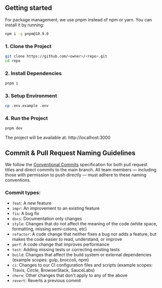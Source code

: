 ## Getting started

For package management, we use pnpm instead of npm or yarn. You can install it by running:

```bash
npm i -g pnpm@10.9.0
```

### 1. Clone the Project

```bash
git clone https://github.com/<owner>/<repo>.git
cd repo
```

### 2. Install Dependencies

```bash
pnpm i
```

### 3. Setup Environment

```bash
cp .env.example .env
```

### 4. Run the Project

```bash
pnpm dev
```

The project will be available at: http://localhost:3000

## Commit & Pull Request Naming Guidelines

We follow the [Conventional Commits](https://www.conventionalcommits.org/en/v1.0.0/) specification for both pull request titles and direct commits to the main branch.
All team members — including those with permission to push directly — must adhere to these naming conventions.

### Commit types:

- `feat`: A new feature
- `impr`: An improvement to an existing feature
- `fix`: A bug fix
- `docs`: Documentation only changes
- `style`: Changes that do not affect the meaning of the code (white space, formatting, missing semi-colons, etc)
- `refactor`: A code change that neither fixes a bug nor adds a feature, but makes the code easier to read, understand, or improve
- `perf`: A code change that improves performance
- `test`: Adding missing tests or correcting existing tests
- `build`: Changes that affect the build system or external dependencies (example scopes: gulp, broccoli, npm)
- `ci`: Changes to our CI configuration files and scripts (example scopes: Travis, Circle, BrowserStack, SauceLabs)
- `chore`: Other changes that don't apply to any of the above
- `revert`: Reverts a previous commit
